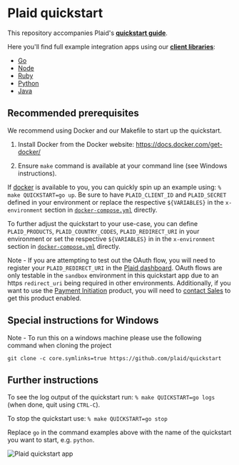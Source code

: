 # Plaid quickstart

This repository accompanies Plaid's [**quickstart guide**][quickstart].

Here you'll find full example integration apps using our [**client libraries**][libraries]:

- [Go][go-example]
- [Node][node-example]
- [Ruby][ruby-example]
- [Python][python-example]
- [Java][java-example]

## Recommended prerequisites

We recommend using Docker and our Makefile to start up the quickstart.

1. Install Docker from the Docker website: https://docs.docker.com/get-docker/

2. Ensure `make` command is available at your command line (see Windows instructions).

If [docker][docker] is available to you, you can quickly spin up an example using: `% make QUICKSTART=go up`.
Be sure to have `PLAID_CLIENT_ID` and `PLAID_SECRET` defined in your environment or
replace the respective `${VARIABLES}` in the `x-environment` section in
[`docker-compose.yml`](/docker-compose.yml) directly.

To further adjust the quickstart to your use-case, you can define `PLAID_PRODUCTS`, `PLAID_COUNTRY_CODES`,
`PLAID_REDIRECT_URI` in your environment or set the respective `${VARIABLES}` in in the `x-environment`
section in [`docker-compose.yml`](/docker-compose.yml) directly.

Note - If you are attempting to test out the OAuth flow, you will need to register your
`PLAID_REDIRECT_URI` in the [Plaid dashboard][dashboard-api-section]. OAuth flows are only testable in the `sandbox`
environment in this quickstart app due to an https `redirect_uri` being required in other environments. Additionally, if you want to use
the [Payment Initiation][payment-initiation] product, you will need to [contact Sales][contact-sales] to get this product enabled.

## Special instructions for Windows

Note - To run this on a windows machine please use the following command when cloning the project

```
git clone -c core.symlinks=true https://github.com/plaid/quickstart
```

## Further instructions

To see the log output of the quickstart run: `% make QUICKSTART=go logs` (when done, quit using `CTRL-C`).

To stop the quickstart use: `% make QUICKSTART=go stop`

Replace `go` in the command examples above with the name of the quickstart you want to start, e.g. `python`.

![Plaid quickstart app](/assets/quickstart-screenshot.png)

[quickstart]: https://plaid.com/docs/quickstart
[libraries]: https://plaid.com/docs/libraries
[payment-initiation]: https://plaid.com/docs/#payment-initiation
[node-example]: /node
[ruby-example]: /ruby
[python-example]: /python
[java-example]: /java
[go-example]: /go
[docker]: https://www.docker.com
[dashboard-api-section]: https://dashboard.plaid.com/team/api
[contact-sales]: https://plaid.com/contact
